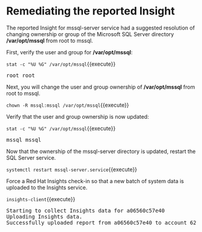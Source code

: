 # Remediating the reported Insight

The reported Insight for mssql-server service had a suggested resolution of 
changing ownership or group of the Microsoft SQL Server directory __/var/opt/mssql__ from root to
mssql.

First, verify the user and group for __/var/opt/mssql__:

`stat -c "%U %G" /var/opt/mssql`{{execute}}

<pre class=file>
root root
</pre>

Next, you will change the user and group ownership of __/var/opt/mssql__ from root to mssql.  

`chown -R mssql:mssql /var/opt/mssql`{{execute}}

Verify that the user and group ownership is now updated:

`stat -c "%U %G" /var/opt/mssql`{{execute}}

<pre class=file>
mssql mssql
</pre>

Now that the ownership of the mssql-server directory is updated, restart the
SQL Server service.

`systemctl restart mssql-server.service`{{execute}}

Force a Red Hat Insights check-in so that a new batch of system data
is uploaded to the Insights service.

`insights-client`{{execute}}  

<pre class=file>
Starting to collect Insights data for a06560c57e40
Uploading Insights data.
Successfully uploaded report from a06560c57e40 to account 6227255.
</pre>
